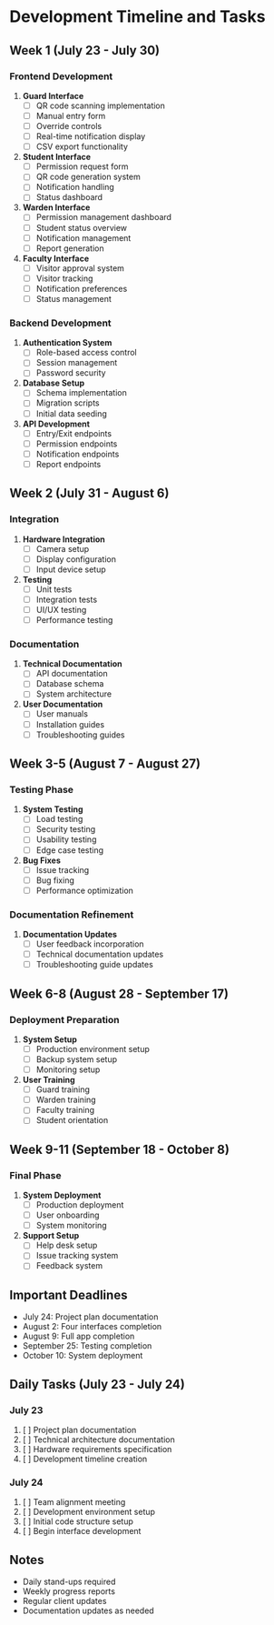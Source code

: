 # Development Timeline and Tasks

## Week 1 (July 23 - July 30)

### Frontend Development
1. **Guard Interface**
   - [ ] QR code scanning implementation
   - [ ] Manual entry form
   - [ ] Override controls
   - [ ] Real-time notification display
   - [ ] CSV export functionality

2. **Student Interface**
   - [ ] Permission request form
   - [ ] QR code generation system
   - [ ] Notification handling
   - [ ] Status dashboard

3. **Warden Interface**
   - [ ] Permission management dashboard
   - [ ] Student status overview
   - [ ] Notification management
   - [ ] Report generation

4. **Faculty Interface**
   - [ ] Visitor approval system
   - [ ] Visitor tracking
   - [ ] Notification preferences
   - [ ] Status management

### Backend Development
1. **Authentication System**
   - [ ] Role-based access control
   - [ ] Session management
   - [ ] Password security

2. **Database Setup**
   - [ ] Schema implementation
   - [ ] Migration scripts
   - [ ] Initial data seeding

3. **API Development**
   - [ ] Entry/Exit endpoints
   - [ ] Permission endpoints
   - [ ] Notification endpoints
   - [ ] Report endpoints

## Week 2 (July 31 - August 6)

### Integration
1. **Hardware Integration**
   - [ ] Camera setup
   - [ ] Display configuration
   - [ ] Input device setup

2. **Testing**
   - [ ] Unit tests
   - [ ] Integration tests
   - [ ] UI/UX testing
   - [ ] Performance testing

### Documentation
1. **Technical Documentation**
   - [ ] API documentation
   - [ ] Database schema
   - [ ] System architecture

2. **User Documentation**
   - [ ] User manuals
   - [ ] Installation guides
   - [ ] Troubleshooting guides

## Week 3-5 (August 7 - August 27)

### Testing Phase
1. **System Testing**
   - [ ] Load testing
   - [ ] Security testing
   - [ ] Usability testing
   - [ ] Edge case testing

2. **Bug Fixes**
   - [ ] Issue tracking
   - [ ] Bug fixing
   - [ ] Performance optimization

### Documentation Refinement
1. **Documentation Updates**
   - [ ] User feedback incorporation
   - [ ] Technical documentation updates
   - [ ] Troubleshooting guide updates

## Week 6-8 (August 28 - September 17)

### Deployment Preparation
1. **System Setup**
   - [ ] Production environment setup
   - [ ] Backup system setup
   - [ ] Monitoring setup

2. **User Training**
   - [ ] Guard training
   - [ ] Warden training
   - [ ] Faculty training
   - [ ] Student orientation

## Week 9-11 (September 18 - October 8)

### Final Phase
1. **System Deployment**
   - [ ] Production deployment
   - [ ] User onboarding
   - [ ] System monitoring

2. **Support Setup**
   - [ ] Help desk setup
   - [ ] Issue tracking system
   - [ ] Feedback system

## Important Deadlines
- July 24: Project plan documentation
- August 2: Four interfaces completion
- August 9: Full app completion
- September 25: Testing completion
- October 10: System deployment

## Daily Tasks (July 23 - July 24)

### July 23
1. [ ] Project plan documentation
2. [ ] Technical architecture documentation
3. [ ] Hardware requirements specification
4. [ ] Development timeline creation

### July 24
1. [ ] Team alignment meeting
2. [ ] Development environment setup
3. [ ] Initial code structure setup
4. [ ] Begin interface development

## Notes
- Daily stand-ups required
- Weekly progress reports
- Regular client updates
- Documentation updates as needed
